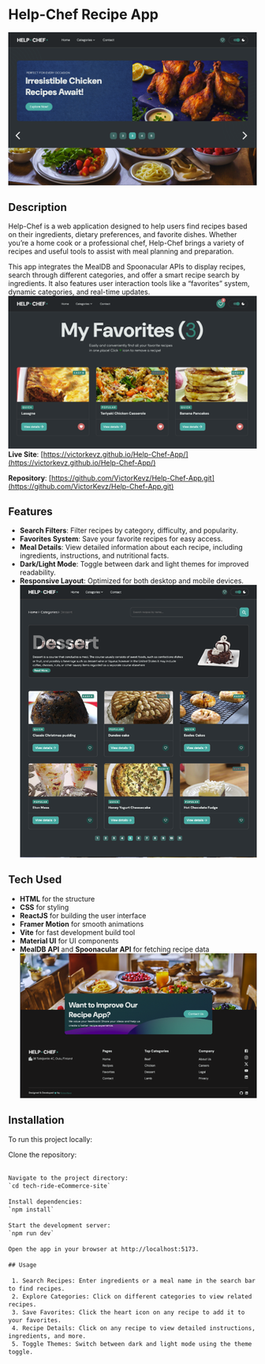 # Help-Chef Recipe App
![alt text](public/screenshots/home-dark.png)
## Description

Help-Chef is a web application designed to help users find recipes based on their ingredients, dietary preferences, and favorite dishes. Whether you’re a home cook or a professional chef, Help-Chef brings a variety of recipes and useful tools to assist with meal planning and preparation.

This app integrates the MealDB and Spoonacular APIs to display recipes, search through different categories, and offer a smart recipe search by ingredients. It also features user interaction tools like a “favorites” system, dynamic categories, and real-time updates.
![alt text](public/screenshots/favorites.png)
**Live Site**: [https://victorkevz.github.io/Help-Chef-App/](https://victorkevz.github.io/Help-Chef-App/)

**Repository**: [https://github.com/VictorKevz/Help-Chef-App.git](https://github.com/VictorKevz/Help-Chef-App.git)


## Features

- **Search Filters**: Filter recipes by category, difficulty, and popularity.
- **Favorites System**: Save your favorite recipes for easy access.
- **Meal Details**: View detailed information about each recipe, including ingredients, instructions, and nutritional facts.
- **Dark/Light Mode**: Toggle between dark and light themes for improved readability.
- **Responsive Layout**: Optimized for both desktop and mobile devices.
![alt text](public/screenshots/recipes.png)
## Tech Used

- **HTML** for the structure
- **CSS** for styling
- **ReactJS** for building the user interface
- **Framer Motion** for smooth animations
- **Vite** for fast development build tool
- **Material UI** for UI components
- **MealDB API** and **Spoonacular API** for fetching recipe data
![alt text](public/screenshots/footer-cta-home.png)
## Installation

To run this project locally:

Clone the repository:
```git clone https://github.com/VictorKevz/Help-Chef-App.git

Navigate to the project directory:
`cd tech-ride-eCommerce-site`

Install dependencies:
`npm install`

Start the development server:
`npm run dev`

Open the app in your browser at http://localhost:5173. 

## Usage

 1.	Search Recipes: Enter ingredients or a meal name in the search bar   to find recipes.
 2.	Explore Categories: Click on different categories to view related recipes.
 3.	Save Favorites: Click the heart icon on any recipe to add it to your favorites.
 4.	Recipe Details: Click on any recipe to view detailed instructions, ingredients, and more.
 5.	Toggle Themes: Switch between dark and light mode using the theme toggle.